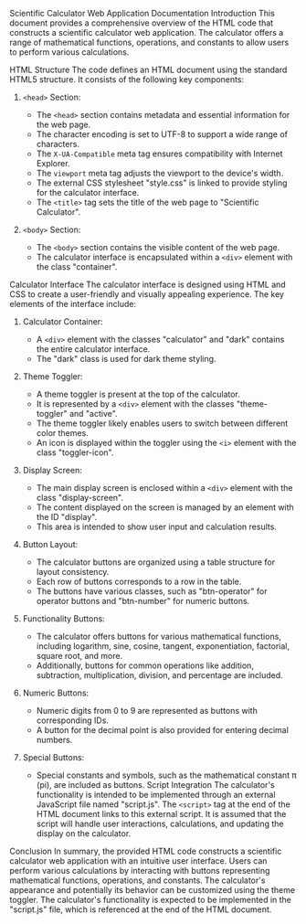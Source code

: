  Scientific Calculator Web Application Documentation
 Introduction
This document provides a comprehensive overview of the HTML code that constructs a scientific calculator web application. The calculator offers a range of mathematical functions, operations, and constants to allow users to perform various calculations.

HTML Structure
The code defines an HTML document using the standard HTML5 structure. It consists of the following key components:

1. `<head>` Section:
   - The `<head>` section contains metadata and essential information for the web page.
   - The character encoding is set to UTF-8 to support a wide range of characters.
   - The `X-UA-Compatible` meta tag ensures compatibility with Internet Explorer.
   - The `viewport` meta tag adjusts the viewport to the device's width.
   - The external CSS stylesheet "style.css" is linked to provide styling for the calculator interface.
   - The `<title>` tag sets the title of the web page to "Scientific Calculator".

2. `<body>` Section:
   - The `<body>` section contains the visible content of the web page.
   - The calculator interface is encapsulated within a `<div>` element with the class "container".

Calculator Interface
The calculator interface is designed using HTML and CSS to create a user-friendly and visually appealing experience. The key elements of the interface include:

1. Calculator Container:
   - A `<div>` element with the classes "calculator" and "dark" contains the entire calculator interface.
   - The "dark" class is used for dark theme styling.

2. Theme Toggler:
   - A theme toggler is present at the top of the calculator.
   - It is represented by a `<div>` element with the classes "theme-toggler" and "active".
   - The theme toggler likely enables users to switch between different color themes.
   - An icon is displayed within the toggler using the `<i>` element with the class "toggler-icon".

3. Display Screen:
   - The main display screen is enclosed within a `<div>` element with the class "display-screen".
   - The content displayed on the screen is managed by an element with the ID "display".
   - This area is intended to show user input and calculation results.

4. Button Layout:
   - The calculator buttons are organized using a table structure for layout consistency.
   - Each row of buttons corresponds to a row in the table.
   - The buttons have various classes, such as "btn-operator" for operator buttons and "btn-number" for numeric buttons.

5. Functionality Buttons:
   - The calculator offers buttons for various mathematical functions, including logarithm, sine, cosine, tangent, exponentiation, factorial, square root, and more.
   - Additionally, buttons for common operations like addition, subtraction, multiplication, division, and percentage are included.

6. Numeric Buttons:
   - Numeric digits from 0 to 9 are represented as buttons with corresponding IDs.
   - A button for the decimal point is also provided for entering decimal numbers.

7. Special Buttons:
   - Special constants and symbols, such as the mathematical constant π (pi), are included as buttons.
 Script Integration
The calculator's functionality is intended to be implemented through an external JavaScript file named "script.js". The `<script>` tag at the end of the HTML document links to this external script. It is assumed that the script will handle user interactions, calculations, and updating the display on the calculator.

Conclusion
In summary, the provided HTML code constructs a scientific calculator web application with an intuitive user interface. Users can perform various calculations by interacting with buttons representing mathematical functions, operations, and constants. The calculator's appearance and potentially its behavior can be customized using the theme toggler. The calculator's functionality is expected to be implemented in the "script.js" file, which is referenced at the end of the HTML document.
